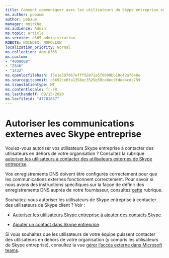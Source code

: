```yaml
---
title: Comment communiquer avec les utilisateurs de Skype entreprise externes
ms.author: pebaum
author: pebaum
manager: mnirkhe
ms.audience: Admin
ms.topic: article
ms.service: o365-administration
ROBOTS: NOINDEX, NOFOLLOW
localization_priority: Normal
ms.collection: Adm_O365
ms.custom:
- "4000008"
- "2646"
- "1432"
ms.openlocfilehash: f5e1e597067efff58872a5f0080bb18c42af648e
ms.sourcegitcommit: c6692ce0fa1358ec3529e59ca0ecdfdea4cdc759
ms.translationtype: MT
ms.contentlocale: fr-FR
ms.lasthandoff: 09/15/2020
ms.locfileid: "47781857"
---
```

# <a name="allow-external-communications-with-skype-for-business"></a>Autoriser les communications externes avec Skype entreprise 

Voulez-vous autoriser vos utilisateurs Skype entreprise à contacter des utilisateurs en dehors de votre organisation ? Consultez la rubrique [autoriser les utilisateurs à contacter des utilisateurs externes de Skype entreprise](https://docs.microsoft.com/skypeforbusiness/set-up-skype-for-business-online/allow-users-to-contact-external-skype-for-business-users).

Vos enregistrements DNS doivent être configurés correctement pour que les communications externes fonctionnent correctement. Pour savoir si nous avons des instructions spécifiques sur la façon de définir des enregistrements DNS auprès de votre fournisseur, consultez [cette](https://docs.microsoft.com/microsoft-365/admin/get-help-with-domains/set-up-your-domain-host-specific-instructions) rubrique. 

Souhaitez-vous autoriser les utilisateurs de Skype entreprise à contacter des utilisateurs de Skype client ? Voir :

- [Autoriser les utilisateurs Skype entreprise à ajouter des contacts Skype](https://docs.microsoft.com/skypeforbusiness/set-up-skype-for-business-online/let-skype-for-business-users-add-skype-contacts). 

- [Ajouter un contact dans Skype entreprise](https://support.office.com/article/add-a-contact-in-skype-for-business-89338023-2adf-4f5c-90b6-f8b6f72fadd1).


Si vous souhaitez que les utilisateurs de votre équipe puissent contacter des utilisateurs en dehors de votre organisation (y compris les utilisateurs de Skype entreprise), consultez la vue [gérer l’accès externe dans Microsoft teams](https://docs.microsoft.com/microsoftteams/let-your-teams-users-communicate-with-other-people). 